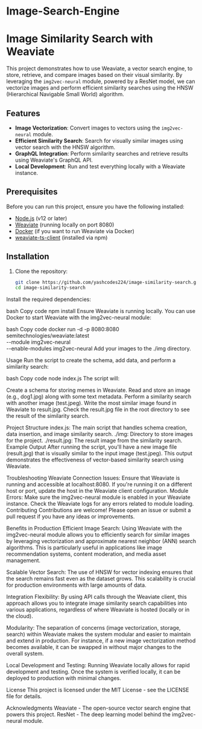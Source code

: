 # Image-Search-Engine

# Image Similarity Search with Weaviate

This project demonstrates how to use Weaviate, a vector search engine, to store, retrieve, and compare images based on their visual similarity. By leveraging the `img2vec-neural` module, powered by a ResNet model, we can vectorize images and perform efficient similarity searches using the HNSW (Hierarchical Navigable Small World) algorithm.

## Features

- **Image Vectorization**: Convert images to vectors using the `img2vec-neural` module.
- **Efficient Similarity Search**: Search for visually similar images using vector search with the HNSW algorithm.
- **GraphQL Integration**: Perform similarity searches and retrieve results using Weaviate's GraphQL API.
- **Local Development**: Run and test everything locally with a Weaviate instance.

## Prerequisites

Before you can run this project, ensure you have the following installed:

- [Node.js](https://nodejs.org/) (v12 or later)
- [Weaviate](https://weaviate.io/) (running locally on port 8080)
- [Docker](https://www.docker.com/) (if you want to run Weaviate via Docker)
- [weaviate-ts-client](https://www.npmjs.com/package/weaviate-ts-client) (installed via npm)

## Installation

1. Clone the repository:

   ```bash
   git clone https://github.com/yashcodes224/image-similarity-search.git
   cd image-similarity-search
Install the required dependencies:

bash
Copy code
npm install
Ensure Weaviate is running locally. You can use Docker to start Weaviate with the img2vec-neural module:

bash
Copy code
docker run -d -p 8080:8080 semitechnologies/weaviate:latest \
    --module img2vec-neural \
    --enable-modules img2vec-neural
Add your images to the ./img directory.

Usage
Run the script to create the schema, add data, and perform a similarity search:

bash
Copy code
node index.js
The script will:

Create a schema for storing memes in Weaviate.
Read and store an image (e.g., dog1.jpg) along with some text metadata.
Perform a similarity search with another image (test.jpeg).
Write the most similar image found in Weaviate to result.jpg.
Check the result.jpg file in the root directory to see the result of the similarity search.

Project Structure
index.js: The main script that handles schema creation, data insertion, and image similarity search.
./img: Directory to store images for the project.
./result.jpg: The result image from the similarity search.
Example Output
After running the script, you'll have a new image file (result.jpg) that is visually similar to the input image (test.jpeg). This output demonstrates the effectiveness of vector-based similarity search using Weaviate.

Troubleshooting
Weaviate Connection Issues: Ensure that Weaviate is running and accessible at localhost:8080. If you're running it on a different host or port, update the host in the Weaviate client configuration.
Module Errors: Make sure the img2vec-neural module is enabled in your Weaviate instance. Check the Weaviate logs for any errors related to module loading.
Contributing
Contributions are welcome! Please open an issue or submit a pull request if you have any ideas or improvements.

Benefits in Production
Efficient Image Search: Using Weaviate with the img2vec-neural module allows you to efficiently search for similar images by leveraging vectorization and approximate nearest neighbor (ANN) search algorithms. This is particularly useful in applications like image recommendation systems, content moderation, and media asset management.

Scalable Vector Search: The use of HNSW for vector indexing ensures that the search remains fast even as the dataset grows. This scalability is crucial for production environments with large amounts of data.

Integration Flexibility: By using API calls through the Weaviate client, this approach allows you to integrate image similarity search capabilities into various applications, regardless of where Weaviate is hosted (locally or in the cloud).

Modularity: The separation of concerns (image vectorization, storage, search) within Weaviate makes the system modular and easier to maintain and extend in production. For instance, if a new image vectorization method becomes available, it can be swapped in without major changes to the overall system.

Local Development and Testing: Running Weaviate locally allows for rapid development and testing. Once the system is verified locally, it can be deployed to production with minimal changes.

License
This project is licensed under the MIT License - see the LICENSE file for details.

Acknowledgments
Weaviate - The open-source vector search engine that powers this project.
ResNet - The deep learning model behind the img2vec-neural module.
